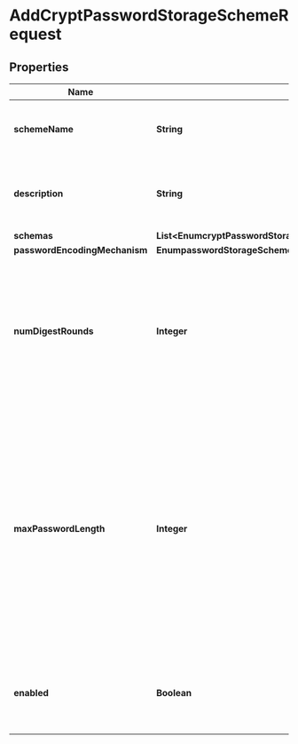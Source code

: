 

# AddCryptPasswordStorageSchemeRequest


## Properties

| Name | Type | Description | Notes |
|------------ | ------------- | ------------- | -------------|
|**schemeName** | **String** | Name of the new Password Storage Scheme |  |
|**description** | **String** | A description for this Password Storage Scheme |  [optional] |
|**schemas** | **List&lt;EnumcryptPasswordStorageSchemeSchemaUrn&gt;** |  |  |
|**passwordEncodingMechanism** | **EnumpasswordStorageSchemePasswordEncodingMechanismProp** |  |  [optional] |
|**numDigestRounds** | **Integer** | Specifies the number of digest rounds to use for the SHA-2 encodings. This will not be used for the legacy or MD5-based encodings. |  [optional] |
|**maxPasswordLength** | **Integer** | Specifies the maximum allowed length, in bytes, for passwords encoded with this scheme, which can help mitigate denial of service attacks from clients that attempt to bind with very long passwords. |  [optional] |
|**enabled** | **Boolean** | Indicates whether the Password Storage Scheme is enabled for use. |  |




